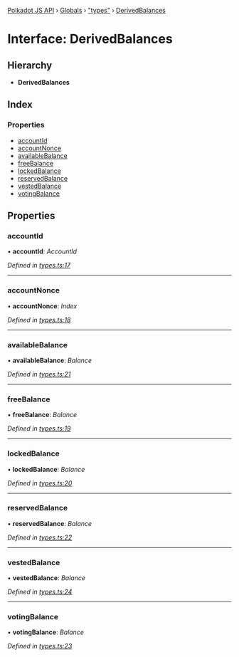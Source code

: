 [Polkadot JS API](../README.md) › [Globals](../globals.md) › ["types"](../modules/_types_.md) › [DerivedBalances](_types_.derivedbalances.md)

# Interface: DerivedBalances

## Hierarchy

* **DerivedBalances**

## Index

### Properties

* [accountId](_types_.derivedbalances.md#accountid)
* [accountNonce](_types_.derivedbalances.md#accountnonce)
* [availableBalance](_types_.derivedbalances.md#availablebalance)
* [freeBalance](_types_.derivedbalances.md#freebalance)
* [lockedBalance](_types_.derivedbalances.md#lockedbalance)
* [reservedBalance](_types_.derivedbalances.md#reservedbalance)
* [vestedBalance](_types_.derivedbalances.md#vestedbalance)
* [votingBalance](_types_.derivedbalances.md#votingbalance)

## Properties

###  accountId

• **accountId**: *AccountId*

*Defined in [types.ts:17](https://github.com/polkadot-js/api/blob/cf01c41b33/packages/api-derive/src/types.ts#L17)*

___

###  accountNonce

• **accountNonce**: *Index*

*Defined in [types.ts:18](https://github.com/polkadot-js/api/blob/cf01c41b33/packages/api-derive/src/types.ts#L18)*

___

###  availableBalance

• **availableBalance**: *Balance*

*Defined in [types.ts:21](https://github.com/polkadot-js/api/blob/cf01c41b33/packages/api-derive/src/types.ts#L21)*

___

###  freeBalance

• **freeBalance**: *Balance*

*Defined in [types.ts:19](https://github.com/polkadot-js/api/blob/cf01c41b33/packages/api-derive/src/types.ts#L19)*

___

###  lockedBalance

• **lockedBalance**: *Balance*

*Defined in [types.ts:20](https://github.com/polkadot-js/api/blob/cf01c41b33/packages/api-derive/src/types.ts#L20)*

___

###  reservedBalance

• **reservedBalance**: *Balance*

*Defined in [types.ts:22](https://github.com/polkadot-js/api/blob/cf01c41b33/packages/api-derive/src/types.ts#L22)*

___

###  vestedBalance

• **vestedBalance**: *Balance*

*Defined in [types.ts:24](https://github.com/polkadot-js/api/blob/cf01c41b33/packages/api-derive/src/types.ts#L24)*

___

###  votingBalance

• **votingBalance**: *Balance*

*Defined in [types.ts:23](https://github.com/polkadot-js/api/blob/cf01c41b33/packages/api-derive/src/types.ts#L23)*
